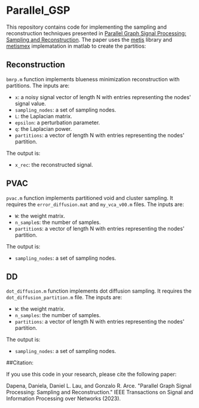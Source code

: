 # Parallel_GSP

This repository contains code for implementing the sampling and reconstruction techniques presented in [Parallel Graph Signal Processing: Sampling and Reconstruction](https://ieeexplore.ieee.org/abstract/document/10081083).
The paper uses the [metis](https://github.com/KarypisLab/METIS) library and [metismex](https://github.com/YingzhouLi/metismex) implematation in matlab to create the partitios:

## Reconstruction

`bmrp.m` function implements blueness minimization reconstruction with partitions. The inputs are:

* `x`: a noisy signal vector of length N with entries representing the nodes' signal value.
* `sampling_nodes`: a set of sampling nodes.
* `L`: the Laplacian matrix.
* `epsilon`: a perturbation parameter.
* `q`: the Laplacian power.
* `partitions`: a vector of length N with entries representing the nodes' partition.

The output is:

* `x_rec`: the reconstructed signal.

## PVAC

`pvac.m` function implements partitioned void and cluster sampling. It requires the `error_diffusion.mat` and `my_vca_v00.m` files. The inputs are:

* `W`: the weight matrix.
* `n_sample`s: the number of samples.
* `partition`s: a vector of length N with entries representing the nodes' partition.

The output is:
* `sampling_nodes`: a set of sampling nodes.

## DD

`dot_diffusion.m` function implements dot diffusion sampling. It requires the `dot_diffusion_partition.m` file. The inputs are:

* `W`: the weight matrix.
* `n_samples`: the number of samples.
* `partitions`: a vector of length N with entries representing the nodes' partition.

The output is:

* `sampling_nodes`: a set of sampling nodes.

##Citation:

If you use this code in your research, please cite the following paper:

Dapena, Daniela, Daniel L. Lau, and Gonzalo R. Arce. "Parallel Graph Signal Processing: Sampling and Reconstruction." IEEE Transactions on Signal and Information Processing over Networks (2023).
